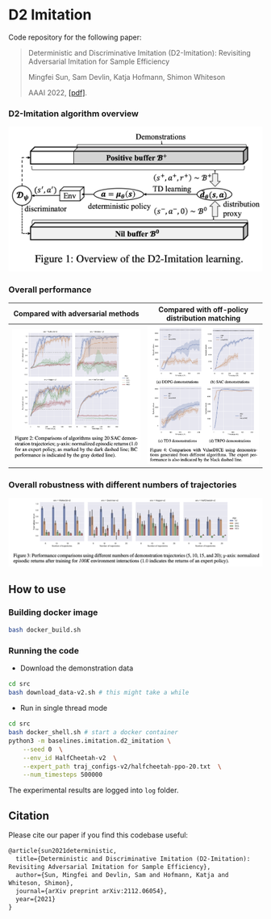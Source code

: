 # D2 Imitation
Code repository for the following paper: 

> Deterministic and Discriminative Imitation (D2-Imitation): Revisiting Adversarial Imitation for Sample Efficiency
>
> Mingfei Sun, Sam Devlin, Katja Hofmann, Shimon Whiteson
>
> AAAI 2022, [[pdf]](https://arxiv.org/pdf/2112.06054.pdf). 


### D2-Imitation algorithm overview

<p align="center">
  <img src="docs/d2-algo.png" alt="d2" width="700px"/>
</p>

### Overall performance

Compared with adversarial methods           |  Compared with off-policy distribution matching
:-------------------------:|:-------------------------:
![](docs/comparison.png)  |  ![](docs/d2-vs-valuedice.png)

### Overall robustness with different numbers of trajectories

<p align="center">
  <img src="docs/traj.png" alt="traj" width="1000px"/>
</p>


## How to use
### Building docker image
``` bash 
bash docker_build.sh
```

### Running the code
* Download the demonstration data
``` bash 
cd src
bash download_data-v2.sh # this might take a while
```

* Run in single thread mode
``` bash
cd src 
bash docker_shell.sh # start a docker container
python3 -m baselines.imitation.d2_imitation \
    --seed 0  \
    --env_id HalfCheetah-v2  \
    --expert_path traj_configs-v2/halfcheetah-ppo-20.txt  \
    --num_timesteps 500000
```
The experimental results are logged into `log` folder. 

## Citation
Please cite our paper if you find this codebase useful:
```
@article{sun2021deterministic,
  title={Deterministic and Discriminative Imitation (D2-Imitation): Revisiting Adversarial Imitation for Sample Efficiency},
  author={Sun, Mingfei and Devlin, Sam and Hofmann, Katja and Whiteson, Shimon},
  journal={arXiv preprint arXiv:2112.06054},
  year={2021}
}
```
